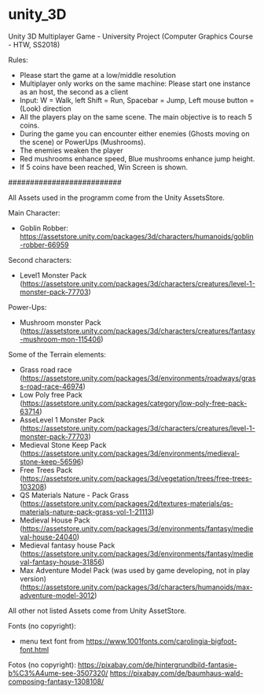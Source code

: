 # unity_3D

Unity 3D Multiplayer Game - University Project (Computer Graphics Course - HTW, SS2018)

Rules:
- Please start the game at a low/middle resolution
- Multiplayer only works on the same machine: Please start one instance as an host, the second as a client
- Input: W = Walk, left Shift = Run, Spacebar = Jump, Left mouse button = (Look) direction 
- All the players play on the same scene. The main objective is to reach 5 coins.
- During the game you can encounter either enemies (Ghosts moving on the scene) or PowerUps (Mushrooms).
- The enemies weaken the player
- Red mushrooms enhance speed, Blue mushrooms enhance jump height.
- If 5 coins have been reached, Win Screen is shown.


##########################

All Assets used in the programm come from the Unity AssetsStore.

Main Character:
- Goblin Robber: https://assetstore.unity.com/packages/3d/characters/humanoids/goblin-robber-66959

Second characters:
- Level1 Monster Pack (https://assetstore.unity.com/packages/3d/characters/creatures/level-1-monster-pack-77703)

Power-Ups:
- Mushroom monster Pack (https://assetstore.unity.com/packages/3d/characters/creatures/fantasy-mushroom-mon-115406)

Some of the Terrain elements:
- Grass road race (https://assetstore.unity.com/packages/3d/environments/roadways/grass-road-race-46974)
- Low Poly free Pack (https://assetstore.unity.com/packages/category/low-poly-free-pack-63714)
- AsseLevel 1 Monster Pack (https://assetstore.unity.com/packages/3d/characters/creatures/level-1-monster-pack-77703)
- Medieval Stone Keep Pack (https://assetstore.unity.com/packages/3d/environments/medieval-stone-keep-56596)
- Free Trees Pack (https://assetstore.unity.com/packages/3d/vegetation/trees/free-trees-103208)
- QS Materials Nature - Pack Grass (https://assetstore.unity.com/packages/2d/textures-materials/qs-materials-nature-pack-grass-vol-1-21113)
- Medieval House Pack (https://assetstore.unity.com/packages/3d/environments/fantasy/medieval-house-24040)
- Medieval fantasy house Pack (https://assetstore.unity.com/packages/3d/environments/fantasy/medieval-fantasy-house-31856)
- Max Adventure Model Pack (was used by game developing, not in play version) (https://assetstore.unity.com/packages/3d/characters/humanoids/max-adventure-model-3012)

All other not listed Assets come from Unity AssetStore.

Fonts (no copyright):
- menu text font from https://www.1001fonts.com/carolingia-bigfoot-font.html

Fotos (no copyright):
https://pixabay.com/de/hintergrundbild-fantasie-b%C3%A4ume-see-3507320/
https://pixabay.com/de/baumhaus-wald-composing-fantasy-1308108/
